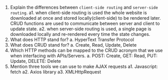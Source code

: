 1.  Explain the differences between `client-side routing` and `server-side routing`.
a1. when client-side routing is used the whole website is downloaded at once and stored locally(client-side) to be rendered later. CRUD functions are used to communicate between server and client to update state.
a2. when server-side routing is used, a single page is downloaded locally and re-rendered every time the state changes. 
1.  What does HTTP stand for? 
a.  HyperText Transfer Protocol
1.  What does CRUD stand for?
a.  Create, Read, Update, Delete
1.  Which HTTP methods can be mapped to the CRUD acronym that we use when interfacing with APIs/Servers.
a.  POST: Create, GET: Read, PUT: Update, DELETE: Delete
1.  Mention three tools we can use to make AJAX requests
a1. Javascript: fetch
a2. Axios library
a3. XMLHttpRequest